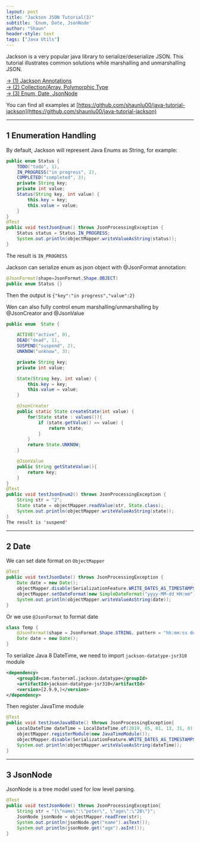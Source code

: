 ```yaml
---
layout: post
title: "Jackson JSON Tutorial(3)"
subtitle: 'Enum, Date, JsonNode'
author: "Shaun"
header-style: text
tags: ["Java Utils"]
---
```


Jackson is a very popular java library to serialize/deserialize JSON. 
This tutorial illustrates common solutions while marshalling and unmarshalling JSON.

[-> (1) Jackson Annotations](http://shaunlu.com/2019/09/26/Jackson-JSON(1)/)  
[-> (2) Collection/Array, Polymorphic Type](http://shaunlu.com/2019/10/12/Jackson-JSON(2)/)  
[-> (3) Enum, Date, JsonNode](http://shaunlu.com/2019/10/25/Jackson-JSON(3)/)  

You can find all examples at [https://github.com/shaunlu00/java-tutorial-jackson](https://github.com/shaunlu00/java-tutorial-jackson)

---
## 1 Enumeration Handling
By default, Jackson will represent Java Enums as String, for example:
```java
public enum Status {
    TODO("todo", 1),
    IN_PROGRESS("in progress", 2),
    COMPLETED("completed", 3);
    private String key;
    private int value;
    Status(String key, int value) { 
        this.key = key;
        this.value = value;
    }
}
@Test
public void testJsonEnum() throws JsonProcessingException {
    Status status = Status.IN_PROGRESS;
    System.out.println(objectMapper.writeValueAsString(status));
}
```
The result is `IN_PROGRESS`

Jackson can serialize enum as json object with @JsonFormat annotation:
```java
@JsonFormat(shape=JsonFormat.Shape.OBJECT)
public enum Status {}
```
Then the output is `{"key":"in progress","value":2}`

Wen can also fully control enum marshalling/unmarshalling by @JsonCreator and @JsonValue
```java
public enum  State {

    ACTIVE("active", 0),
    DEAD("dead", 1),
    SUSPEND("suspend", 2),
    UNKNOW("unknow", 3);

    private String key;
    private int value;

    State(String key, int value) {
        this.key = key;
        this.value = value;
    }

    @JsonCreator
    public static State createState(int value) {
        for(State state : values()){
            if (state.getValue() == value) {
                return state;
            }
        }
        return State.UNKNOW;
    }

    @JsonValue
    public String getStateValue(){
        return key;
    }
}
@Test
public void testJsonEnum2() throws JsonProcessingException {
    String str = "2";
    State state = objectMapper.readValue(str, State.class);
    System.out.println(objectMapper.writeValueAsString(state));
}
The result is 'suspend'
```

---
## 2 Date
We can set date format on `ObjectMapper`
```java
@Test
public void testJsonDate() throws JsonProcessingException {
    Date date = new Date();
    objectMapper.disable(SerializationFeature.WRITE_DATES_AS_TIMESTAMPS);
    objectMapper.setDateFormat(new SimpleDateFormat("yyyy-MM-dd HH:mm"));
    System.out.println(objectMapper.writeValueAsString(date));
}
```
Or we use `@JsonFormat` to format date
```java
class Temp {
    @JsonFormat(shape = JsonFormat.Shape.STRING, pattern = "hh:mm:ss dd-MM-yyyy")
    Date date = new Date();
}
```
To serialize Java 8 DateTime, we need to import `jackson-datatype-jsr310` module
```xml
<dependency>
    <groupId>com.fasterxml.jackson.datatype</groupId>
    <artifactId>jackson-datatype-jsr310</artifactId>
    <version>[2.9.9,)</version>
</dependency>
```
Then register JavaTime module
```java
@Test
public void testJsonJava8Date() throws JsonProcessingException{
    LocalDateTime dateTime = LocalDateTime.of(2019, 05, 01, 13, 31, 0);
    objectMapper.registerModule(new JavaTimeModule());
    objectMapper.disable(SerializationFeature.WRITE_DATES_AS_TIMESTAMPS);
    System.out.println(objectMapper.writeValueAsString(dateTime));
}
```

---
## 3 JsonNode
JsonNode is a tree model used for low level parsing.
```java
@Test
public void testJsonNode() throws JsonProcessingException{
    String str = "{\"name\":\"peter\", \"age\":\"20\"}";
    JsonNode jsonNode = objectMapper.readTree(str);
    System.out.println(jsonNode.get("name").asText());
    System.out.println(jsonNode.get("age").asInt());
}
```